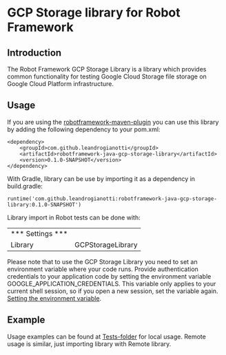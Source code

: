 # GCP Storage library for Robot Framework
Introduction
------------
The Robot Framework GCP Storage Library is a library which provides common functionality for testing Google Cloud Storage file storage on Google Cloud Platform infrastructure.

Usage
-----
If you are using the [robotframework-maven-plugin](http://robotframework.org/MavenPlugin/) you can
use this library by adding the following dependency to
your pom.xml:

    <dependency>
        <groupId>com.github.leandrogianotti</groupId>
        <artifactId>robotframework-java-gcp-storage-library</artifactId>
        <version>0.1.0-SNAPSHOT</version>
    </dependency>

With Gradle, library can be use by importing it as a dependency in build.gradle:

    runtime('com.github.leandrogianotti:robotframework-java-gcp-storage-library:0.1.0-SNAPSHOT')

Library import in Robot tests can be done with:

|                    |                                 |
| ----------------   | ------------------------------- |
| *** Settings ***   |                                 |
| Library            | GCPStorageLibrary                 |

Please note that to use the GCP Storage Library you need to set an environment variable where your code runs. Provide authentication credentials to your application code by setting the environment variable GOOGLE_APPLICATION_CREDENTIALS. This variable only applies to your current shell session, so if you open a new session, set the variable again. [Setting the environment variable](https://cloud.google.com/docs/authentication/getting-started#setting_the_environment_variable).

Example
-------
Usage examples can be found at [Tests-folder](/src/test/robotframework/acceptance) for local usage. Remote usage is similar, just importing library with Remote library.
